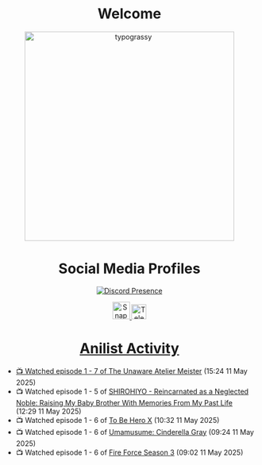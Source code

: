 <div align="center">

# Welcome
<a href="https://github.com/kawarimidoll/typograssy">
    <img alt="typograssy" src="https://typograssy.deno.dev/api?text=%E3%82%88%E3%81%86%E3%81%93%E3%81%9D%E3%81%BF%E3%81%AA%E3%81%95%E3%82%93%20-%20Sheby--&&l0=none&l1=82d9d0&l2=027353&l3=038c4c&l4=01402e&bg=none&frame=none&speed=100&comment=" width="421.99">
</a>

</div>

<div align="center">

# Social Media Profiles

[![Discord Presence](https://lanyard.cnrad.dev/api/612532963938271232)](https://discord.com/users/612532963938271232)


<a href="https://www.snapchat.com/add/a.sheby" title="Snapchat Profile">
    <img src="https://www.freepnglogos.com/uploads/snapchat-logo-png-0.png" width="35" alt="Snapchat Logo" />


<a href="https://t.me/ASheby" title="Telegram Profile">
    <img src="https://www.freepnglogos.com/uploads/telegram-logo-png-0.png" width="30" alt="Telegram Logo" />


</div>

<div align="center">

# Anilist Activity

</div>

<!-- ANILIST_ACTIVITY:start -->

-   📺 Watched episode 1 - 7 of [The Unaware Atelier Meister](https://anilist.co/anime/183133) (15:24 11 May 2025)
-   📺 Watched episode 1 - 5 of [SHIROHIYO - Reincarnated as a Neglected Noble: Raising My Baby Brother With Memories From My Past Life](https://anilist.co/anime/179541) (12:29 11 May 2025)
-   📺 Watched episode 1 - 6 of [To Be Hero X](https://anilist.co/anime/156092) (10:32 11 May 2025)
-   📺 Watched episode 1 - 6 of [Umamusume: Cinderella Gray](https://anilist.co/anime/180516) (09:24 11 May 2025)
-   📺 Watched episode 1 - 6 of [Fire Force Season 3](https://anilist.co/anime/149118) (09:02 11 May 2025)

<!-- ANILIST_ACTIVITY:end -->
